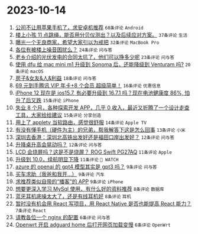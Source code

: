 # 2023-10-14

1. [公司不让用苹果手机了，求安卓机推荐](https://www.v2ex.com/t/981906) `68条评论` `Android`
1. [楼上小孩 11 点跳绳，能否用分贝仪测出？以及后续应对方案。](https://www.v2ex.com/t/981920) `37条评论` `生活`
1. [曝光一个无良商家，希望大家引以为戒把](https://www.v2ex.com/t/981886) `32条评论` `MacBook Pro`
1. [各位有被楼上噪音困扰么？](https://www.v2ex.com/t/981942) `24条评论` `问与答`
1. [老乡介绍的光伏发电的合同太坑了，他们可以挣多少呢](https://www.v2ex.com/t/981926) `23条评论` `问与答`
1. [使用 dfu 给 mac mini m1 升级到 Sonoma 后，还能降级到 Venturam 吗?](https://www.v2ex.com/t/981936) `20条评论` `macOS`
1. [房子&女友&人&利益](https://www.v2ex.com/t/981950) `18条评论` `问与答`
1. [69 元到手腾讯 VIP 年卡+8 个会员 超级简单！](https://www.v2ex.com/t/981919) `16条评论` `优惠信息`
1. [iPhone 12 现在是 ios15.7, 有必要升级到 16.7.1 吗？现在电池健康度 86%, 怕升了后又跌](https://www.v2ex.com/t/981894) `15条评论` `iPhone`
1. [失业 8 个月，各种探索开发 APP，几乎 0 收入，最近又折腾了一个设计走查工具，大家给给建议](https://www.v2ex.com/t/981893) `15条评论` `分享创造`
1. [用上了 appletv 当软路由，感觉很舒服](https://www.v2ex.com/t/981895) `14条评论` `Apple TV`
1. [有没有懂手机（硬件为主）的兄弟，帮我解答下这是怎么回事](https://www.v2ex.com/t/981887) `13条评论` `小米`
1. [深圳去香港：深圳北高铁出发好还是福田口岸出发好？](https://www.v2ex.com/t/981900) `12条评论` `问与答`
1. [升降桌升高会晃动吗？](https://www.v2ex.com/t/981896) `12条评论` `问与答`
1. [LCD 会烧屏吗？这是不是烧屏？ ROG Swift PG27AQ](https://www.v2ex.com/t/981948) `11条评论` `Apple`
1. [升级到 10.0，续航明显下降](https://www.v2ex.com/t/981943) `11条评论` ` WATCH`
1. [azure 的 openai 的 gpt4 模型其实是 gpt3 吗？](https://www.v2ex.com/t/981914) `9条评论` `问与答`
1. [买车求助（我爸和我开...）](https://www.v2ex.com/t/981888) `9条评论` `汽车`
1. [求推荐类似自带的“播客”的 APP](https://www.v2ex.com/t/981885) `9条评论` `iPhone`
1. [想要更深入学习 MySql 使用，有什么好的资料推荐](https://www.v2ex.com/t/981941) `8条评论` `数据库`
1. [蓝牙耳机底噪太大了，还是有线耳机好](https://www.v2ex.com/t/981908) `8条评论` `耳机`
1. [暂时没有机会用 React 写项目，用 React Native 是否也能提高 React 能力？](https://www.v2ex.com/t/981892) `7条评论` `React`
1. [请教各位一个 nginx 的配置](https://www.v2ex.com/t/981953) `6条评论` `问与答`
1. [Openwrt 开启 adguard home 后打开网页加载变慢](https://www.v2ex.com/t/981930) `6条评论` `OpenWrt`
